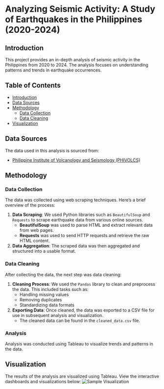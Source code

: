 # Analyzing Seismic Activity: A Study of Earthquakes in the Philippines (2020-2024)

## Introduction
This project provides an in-depth analysis of seismic activity in the Philippines from 2020 to 2024. The analysis focuses on understanding patterns and trends in earthquake occurrences.

## Table of Contents
- [Introduction](#introduction)
- [Data Sources](#data-sources)
- [Methodology](#methodology)
  - [Data Collection](#data-collection)
  - [Data Cleaning](#data-cleaning)
- [Visualization](#visualization)

## Data Sources
The data used in this analysis is sourced from:
- [Philippine Institute of Volcanology and Seismology (PHIVOLCS)](https://www.phivolcs.dost.gov.ph/index.php/earthquake/earthquake-information3)

## Methodology

### Data Collection
The data was collected using web scraping techniques. Here’s a brief overview of the process:
1. **Data Scraping**: We used Python libraries such as `BeautifulSoup` and `Requests` to scrape earthquake data from various online sources.
   - **BeautifulSoup** was used to parse HTML and extract relevant data from web pages.
   - **Requests** was used to send HTTP requests and retrieve the raw HTML content.
2. **Data Aggregation**: The scraped data was then aggregated and structured into a usable format.

### Data Cleaning
After collecting the data, the next step was data cleaning:
1. **Cleaning Process**: We used the `Pandas` library to clean and preprocess the data. This included tasks such as:
   - Handling missing values
   - Removing duplicates
   - Standardizing data formats
2. **Exporting Data**: Once cleaned, the data was exported to a CSV file for use in subsequent analysis and visualization.
   - The cleaned data can be found in the `cleaned_data.csv` file.

### Analysis
Analysis was conducted using Tableau to visualize trends and patterns in the data.

## Visualization
The results of the analysis are visualized using Tableau. View the interactive dashboards and visualizations below:
![Sample Visualization](https://public.tableau.com/app/profile/restituto.rodeo/viz/Philippine_Earthquake_Data2020-2024/Dashboard1)
